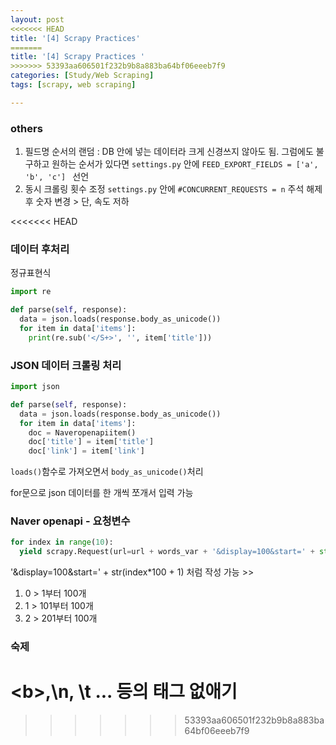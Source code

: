 ```yaml
---
layout: post
<<<<<<< HEAD
title: '[4] Scrapy Practices'
=======
title: '[4] Scrapy Practices '
>>>>>>> 53393aa606501f232b9b8a883ba64bf06eeeb7f9
categories: [Study/Web Scraping]
tags: [scrapy, web scraping]

---
```


### others

1. 필드명 순서의 랜덤 : DB 안에 넣는 데이터라 크게 신경쓰지 않아도 됨. 그럼에도 불구하고 원하는 순서가 있다면 `settings.py` 안에 `FEED_EXPORT_FIELDS = ['a', 'b', 'c'] ` 선언
2. 동시 크롤링 횟수 조정 
    `settings.py` 안에 `#CONCURRENT_REQUESTS = n`  주석 해제 후 숫자 변경 > 단, 속도 저하 

<<<<<<< HEAD
 

### 데이터 후처리

정규표현식

```python
import re

def parse(self, response):
  data = json.loads(response.body_as_unicode())
  for item in data['items']:
    print(re.sub('</S+>', '', item['title']))
```



### JSON 데이터 크롤링 처리

```python
import json

def parse(self, response):
  data = json.loads(response.body_as_unicode())
  for item in data['items']:
    doc = Naveropenapiitem()
    doc['title'] = item['title']
    doc['link'] = item['link']
```

`loads()`함수로 가져오면서 `body_as_unicode()`처리

for문으로 json 데이터를 한 개씩 쪼개서 입력 가능



### Naver openapi - 요청변수

```python
for index in range(10):
  yield scrapy.Request(url=url + words_var + '&display=100&start=' + str(index*100 + 1), headers=header_var)
```

'&display=100&start=' + str(index*100 + 1)  처럼 작성 가능 >> 

1. 0 > 1부터 100개
2. 1 > 101부터 100개 
3. 2 > 201부터 100개





### 숙제

\<b>,\n, \t ... 등의 태그 없애기
=======
 
>>>>>>> 53393aa606501f232b9b8a883ba64bf06eeeb7f9
